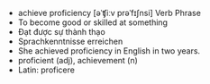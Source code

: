 - achieve proficiency [əˈʧiːv prəˈfɪʃnsi] Verb Phrase  
- To become good or skilled at something  
- Đạt được sự thành thạo  
- Sprachkenntnisse erreichen  
- She achieved proficiency in English in two years.  
- proficient (adj), achievement (n)  
- Latin: proficere